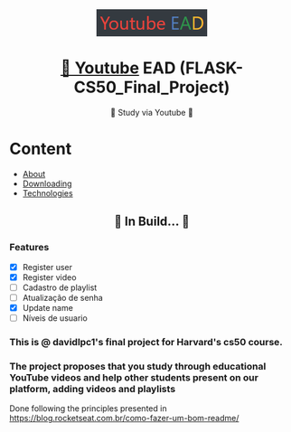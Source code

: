 <div style="display:flex;justify-content:center;margin-bottom:10px">
    <img src="static/logo.PNG" alt="Logo">
</div>

<h1 align="center">
    <a href="https://www.youtube.com/">🔗 Youtube</a> EAD (FLASK-CS50_Final_Project)</a>
</h1>
<p align="center">🚀 Study via Youtube 🚀</p>

Content
=================
   * [About](#About)
   * [Downloading](#instalacao)
   * [Technologies](#tecnologias)
  
<h2 align="center"> 
	🚧 In Build...  🚧
</h2>

### Features

- [x] Register user
- [x] Register video
- [ ] Cadastro de playlist
- [ ] Atualização de senha
- [x] Update name
- [ ] Níveis de usuario

<div id="About">    
    
### This is @ davidlpc1's final project for Harvard's cs50 course.
### The project proposes that you study through educational YouTube videos and help other students present on our platform, adding videos and playlists

</div>

Done following the principles presented in https://blog.rocketseat.com.br/como-fazer-um-bom-readme/
